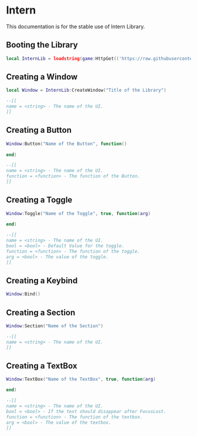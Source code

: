 # Intern
This documentation is for the stable use of Intern Library.

## Booting the Library
```lua
local InternLib = loadstring(game:HttpGet(('https://raw.githubusercontent.com/nightwtf/Intern/main/source')))()
```

## Creating a Window
```lua
local Window = InternLib:CreateWindow("Title of the Library")

--[[
name = <string> - The name of the UI.
]]
```

## Creating a Button
```lua
Window:Button("Name of the Button", function()
    
end)

--[[
name = <string> - The name of the UI.
function = <function> - The function of the Button.
]]
```

## Creating a Toggle
```lua
Window:Toggle("Name of the Toggle", true, function(arg)
    
end)

--[[
name = <string> - The name of the UI.
bool = <bool> - Default Value for the toggle.
function = <function> - The function of the toggle.
arg = <bool> - The value of the toggle.
]]
```

## Creating a Keybind
```lua
Window:Bind()
```

## Creating a Section
```lua
Window:Section("Name of the Section")

--[[
name = <string> - The name of the UI.
]]
```

## Creating a TextBox
```lua
Window:TextBox("Name of the TextBox", true, function(arg)

end)

--[[
name = <string> - The name of the UI.
bool = <bool> - If the text should disappear after FocusLost.
function = <function> - The function of the textbox.
arg = <bool> - The value of the textbox.
]]
```
